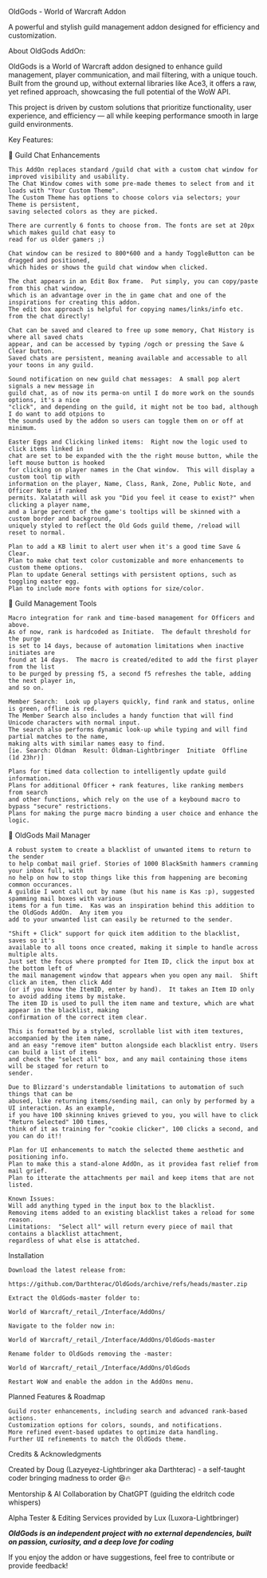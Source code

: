 OldGods - World of Warcraft Addon

A powerful and stylish guild management addon designed for efficiency and customization.

About OldGods AddOn:

OldGods is a World of Warcraft addon designed to enhance guild management, player communication, and mail filtering, with a unique touch. Built from the ground up, without external libraries like Ace3, it offers a raw, yet refined approach, showcasing the full potential of the WoW API.

This project is driven by custom solutions that prioritize functionality, user experience, and efficiency — all while keeping performance smooth in large guild environments.

Key Features:

🔹 Guild Chat Enhancements

    This AddOn replaces standard /guild chat with a custom chat window for improved visibility and usability.
    The Chat Window comes with some pre-made themes to select from and it loads with "Your Custom Theme".
    The Custom Theme has options to choose colors via selectors; your Theme is persistent, 
    saving selected colors as they are picked. 
    
    There are currently 6 fonts to choose from. The fonts are set at 20px which makes guild chat easy to 
    read for us older gamers ;)
    
    Chat window can be resized to 800*600 and a handy ToggleButton can be dragged and positioned,
    which hides or shows the guild chat window when clicked.
    
    The chat appears in an Edit Box frame.  Put simply, you can copy/paste from this chat window,
    which is an advantage over in the in game chat and one of the inspirations for creating this addon.
    The edit box approach is helpful for copying names/links/info etc. from the chat directly!
    
    Chat can be saved and cleared to free up some memory, Chat History is where all saved chats
    appear, and can be accessed by typing /ogch or pressing the Save & Clear button. 
    Saved chats are persistent, meaning available and accessable to all your toons in any guild.

    Sound notification on new guild chat messages:  A small pop alert signals a new message in
    guild chat, as of now its perma-on until I do more work on the sounds options, it's a nice
    "click", and depending on the guild, it might not be too bad, although I do want to add otpions to
    the sounds used by the addon so users can toggle them on or off at minimum.
    
    Easter Eggs and Clicking linked items:  Right now the logic used to click items linked in 
    chat are set to be expanded with the the right mouse button, while the left mouse button is hooked
    for clicking on player names in the Chat window.  This will display a custom tool tip with
    information on the player, Name, Class, Rank, Zone, Public Note, and Officer Note if ranked
    permits. Xalatath will ask you "Did you feel it cease to exist?" when clicking a player name,
    and a large percent of the game's tooltips will be skinned with a custom border and background,
    uniquely styled to reflect the Old Gods guild theme, /reload will reset to normal.
    
    Plan to add a KB limit to alert user when it's a good time Save & Clear.
    Plan to make chat text color customizable and more enhancements to custom theme options.
    Plan to update General settings with persistent options, such as toggling easter egg.
    Plan to include more fonts with options for size/color.

🔹 Guild Management Tools

    Macro integration for rank and time-based management for Officers and above.
    As of now, rank is hardcoded as Initiate.  The default threshold for the purge
    is set to 14 days, because of automation limitations when inactive initiates are
    found at 14 days.  The macro is created/edited to add the first player from the list
    to be purged by pressing f5, a second f5 refreshes the table, adding the next player in,
    and so on.
    
    Member Search:  Look up players quickly, find rank and status, online is green, offline is red.
    The Member Search also includes a handy function that will find Unicode characters with normal input.
    The search also performs dynamic look-up while typing and will find partial matches to the name,
    making alts with similar names easy to find.
    [ie. Search: Oldman  Result: Öldman-Lightbringer  Initiate  Offline (1d 23hr)]
    
    Plans for timed data collection to intelligently update guild information. 
    Plans for additional Officer + rank features, like ranking members from search 
    and other functions, which rely on the use of a keybound macro to bypass "secure" restrictions.
    Plans for making the purge macro binding a user choice and enhance the logic.

🔹 OldGods Mail Manager

    A robust system to create a blacklist of unwanted items to return to the sender
    to help combat mail grief. Stories of 1000 BlackSmith hammers cramming your inbox full, with 
    no help on how to stop things like this from happening are becoming common occurances.
    A guildie I wont call out by name (but his name is Kas :p), suggested spamming mail boxes with various 
    items for a fun time.  Kas was an inspiration behind this addition to the OldGods AddOn.  Any item you 
    add to your unwanted list can easily be returned to the sender.
    
    "Shift + Click" support for quick item addition to the blacklist, saves so it's
    available to all toons once created, making it simple to handle across multiple alts.
    Just set the focus where prompted for Item ID, click the input box at the bottom left of 
    the mail management window that appears when you open any mail.  Shift click an item, then click Add 
    (or if you know the ItemID, enter by hand).  It takes an Item ID only to avoid adding items by mistake. 
    The item ID is used to pull the item name and texture, which are what appear in the blacklist, making 
    confirmation of the correct item clear.
    
    This is formatted by a styled, scrollable list with item textures, accompanied by the item name, 
    and an easy "remove item" button alongside each blacklist entry. Users can build a list of items 
    and check the "select all" box, and any mail containing those items will be staged for return to 
    sender. 
    
    Due to Blizzard's understandable limitations to automation of such things that can be 
    abused, like returning items/sending mail, can only by performed by a UI interaction. As an example,
    if you have 100 skinning knives grieved to you, you will have to click "Return Selected" 100 times, 
    think of it as training for "cookie clicker", 100 clicks a second, and you can do it!!
    
    Plan for UI enhancements to match the selected theme aesthetic and positioning info.
    Plan to make this a stand-alone AddOn, as it providea fast relief from mail grief.
    Plan to itterate the attachments per mail and keep items that are not listed.
    
    Known Issues: 
    Will add anything typed in the input box to the blacklist.
    Removing items added to an existing blacklist takes a reload for some reason.
    Limitations:  "Select all" will return every piece of mail that contains a blacklist attachment, 
    regardless of what else is attatched. 
    
Installation

    Download the latest release from:
    
    https://github.com/Darthterac/OldGods/archive/refs/heads/master.zip
    
    Extract the OldGods-master folder to:

    World of Warcraft/_retail_/Interface/AddOns/

    Navigate to the folder now in:           
    
    World of Warcraft/_retail_/Interface/AddOns/OldGods-master
    
    Rename folder to OldGods removing the -master:  
    
    World of Warcraft/_retail_/Interface/AddOns/OldGods
   
    Restart WoW and enable the addon in the AddOns menu.

Planned Features & Roadmap

    Guild roster enhancements, including search and advanced rank-based actions.
    Customization options for colors, sounds, and notifications.
    More refined event-based updates to optimize data handling.
    Further UI refinements to match the OldGods theme.

Credits & Acknowledgments

Created by Doug (Lazyeyez-Lightbringer aka Darthterac) - a self-taught coder bringing madness to order 😆🔥

Mentorship & AI Collaboration by ChatGPT (guiding the eldritch code whispers)

Alpha Tester & Editing Services provided by Lux (Luxora-Lightbringer)

***OldGods is an independent project with no external dependencies, built on passion, curiosity, and a deep love for coding***

If you enjoy the addon or have suggestions, feel free to contribute or provide feedback!
